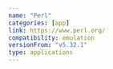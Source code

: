 ```yaml
---
name: "Perl"
categories: [app]
link: https://www.perl.org/
compatibility: emulation
versionFrom: "v5.32.1"
type: applications
---
```


